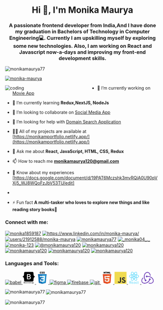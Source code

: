 <!-- <img align="left" alt="coding" width="60%" height="360"  src="./profile-removebg-preview.png" > -->
<h1 align="center">Hi 👋, I'm Monika Maurya</h1>
<h3 align="center">A passionate frontend developer from India,And I have done my graduation in  Bachelors of Technology in Computer Engineering💻. Currently I am upskilling myself by exploring some new technologies. Also, I am working on React and Javascript now-a-days and improving my front-end development skills.</h3>

<p align="left"> <img src="https://komarev.com/ghpvc/?username=monikamaurya77&label=Profile%20views&color=0e75b6&style=flat" alt="monikamaurya77" /> </p>

<p align="left"> <a href="https://github.com/ryo-ma/github-profile-trophy"><img src="https://github-profile-trophy.vercel.app/?username=monikamaurya77" alt="monika-maurya" /></a> </p>


<img align="left" alt="coding" width="300" src="https://media.tenor.com/x386YYsw2FIAAAAC/daily-good.gif" >


- 🔭 I’m currently working on [Movie App](https://monika-movie-app-react.netlify.app/)

- 🌱 I’m currently learning **Redux,NextJS, NodeJs**

- 👯 I’m looking to collaborate on [Social Media App](https://monika-social-app-react.netlify.app/) 

- 🤝 I’m looking for help with [Domain Search Application](https://monika-domain-search-application.netlify.app/) 

- 👨‍💻 All of my projects are available at [https://monikamportfolio.netlify.app/](https://monikamportfolio.netlify.app/)

- 💬 Ask me about **React, JavaScript, HTML, CSS, Redux**

- 📫 How to reach me **monikamaurya120@gmail.com**

- 📄 Know about my experiences [https://docs.google.com/document/d/19PAT6Mczshk3mvRQiA0U90pVXj5_WJ8WQoFzJbV53TU/edit]
- 
- ⚡ Fun fact **A multi-tasker who loves to explore new things and like reading story books💜**

<h3 align="left">Connect with me:</h3>
<p align="left">
<a href="https://twitter.com/monika1859187" target="blank"><img align="center" src="https://raw.githubusercontent.com/rahuldkjain/github-profile-readme-generator/master/src/images/icons/Social/twitter.svg" alt="monika1859187" height="30" width="40" /></a>
<a href="https://linkedin.com/in/https://www.linkedin.com/in/monika-maurya/" target="blank"><img align="center" src="https://raw.githubusercontent.com/rahuldkjain/github-profile-readme-generator/master/src/images/icons/Social/linked-in-alt.svg" alt="https://www.linkedin.com/in/monika-maurya/" height="30" width="40" /></a>
<a href="https://stackoverflow.com/users/users/21912588/monika-maurya" target="blank"><img align="center" src="https://raw.githubusercontent.com/rahuldkjain/github-profile-readme-generator/master/src/images/icons/Social/stack-overflow.svg" alt="users/21912588/monika-maurya" height="30" width="40" /></a>
<a href="https://codesandbox.com/monikamaurya77" target="blank"><img align="center" src="https://raw.githubusercontent.com/rahuldkjain/github-profile-readme-generator/master/src/images/icons/Social/codesandbox.svg" alt="monikamaurya77" height="30" width="40" /></a>
<a href="https://instagram.com/_monika04_._" target="blank"><img align="center" src="https://raw.githubusercontent.com/rahuldkjain/github-profile-readme-generator/master/src/images/icons/Social/instagram.svg" alt="_monika04_._" height="30" width="40" /></a>
<a href="https://dribbble.com/monika-123" target="blank"><img align="center" src="https://raw.githubusercontent.com/rahuldkjain/github-profile-readme-generator/master/src/images/icons/Social/dribbble.svg" alt="monika-123" height="30" width="40" /></a>
<a href="https://medium.com/@monikamaurya120" target="blank"><img align="center" src="https://raw.githubusercontent.com/rahuldkjain/github-profile-readme-generator/master/src/images/icons/Social/medium.svg" alt="@monikamaurya120" height="30" width="40" /></a>
<a href="https://www.hackerrank.com/monikamaurya120" target="blank"><img align="center" src="https://raw.githubusercontent.com/rahuldkjain/github-profile-readme-generator/master/src/images/icons/Social/hackerrank.svg" alt="monikamaurya120" height="30" width="40" /></a>
<a href="https://www.leetcode.com/monikamaurya120" target="blank"><img align="center" src="https://raw.githubusercontent.com/rahuldkjain/github-profile-readme-generator/master/src/images/icons/Social/leet-code.svg" alt="monikamaurya120" height="30" width="40" /></a>
<a href="https://www.hackerearth.com/monikamaurya120" target="blank"><img align="center" src="https://raw.githubusercontent.com/rahuldkjain/github-profile-readme-generator/master/src/images/icons/Social/hackerearth.svg" alt="monikamaurya120" height="30" width="40" /></a>
<a href="https://auth.geeksforgeeks.org/user/monikamaurya120" target="blank"><img align="center" src="https://raw.githubusercontent.com/rahuldkjain/github-profile-readme-generator/master/src/images/icons/Social/geeks-for-geeks.svg" alt="monikamaurya120" height="30" width="40" /></a>
</p>

<h3 align="left">Languages and Tools:</h3>
<p align="left"> <a href="https://babeljs.io/" target="_blank" rel="noreferrer"> <img src="https://www.vectorlogo.zone/logos/babeljs/babeljs-icon.svg" alt="babel" width="40" height="40"/> </a> <a href="https://getbootstrap.com" target="_blank" rel="noreferrer"> <img src="https://raw.githubusercontent.com/devicons/devicon/master/icons/bootstrap/bootstrap-plain-wordmark.svg" alt="bootstrap" width="40" height="40"/> </a> <a href="https://www.w3schools.com/css/" target="_blank" rel="noreferrer"> <img src="https://raw.githubusercontent.com/devicons/devicon/master/icons/css3/css3-original-wordmark.svg" alt="css3" width="40" height="40"/> </a> <a href="https://www.figma.com/" target="_blank" rel="noreferrer"> <img src="https://www.vectorlogo.zone/logos/figma/figma-icon.svg" alt="figma" width="40" height="40"/> </a> <a href="https://firebase.google.com/" target="_blank" rel="noreferrer"> <img src="https://www.vectorlogo.zone/logos/firebase/firebase-icon.svg" alt="firebase" width="40" height="40"/> </a> <a href="https://git-scm.com/" target="_blank" rel="noreferrer"> <img src="https://www.vectorlogo.zone/logos/git-scm/git-scm-icon.svg" alt="git" width="40" height="40"/> </a> <a href="https://www.w3.org/html/" target="_blank" rel="noreferrer"> <img src="https://raw.githubusercontent.com/devicons/devicon/master/icons/html5/html5-original-wordmark.svg" alt="html5" width="40" height="40"/> </a> <a href="https://developer.mozilla.org/en-US/docs/Web/JavaScript" target="_blank" rel="noreferrer"> <img src="https://raw.githubusercontent.com/devicons/devicon/master/icons/javascript/javascript-original.svg" alt="javascript" width="40" height="40"/> </a> <a href="https://reactjs.org/" target="_blank" rel="noreferrer"> <img src="https://raw.githubusercontent.com/devicons/devicon/master/icons/react/react-original-wordmark.svg" alt="react" width="40" height="40"/> </a> <a href="https://redux.js.org" target="_blank" rel="noreferrer"> <img src="https://raw.githubusercontent.com/devicons/devicon/master/icons/redux/redux-original.svg" alt="redux" width="40" height="40"/> </a> </p>

<p><img align="left" src="https://github-readme-stats.vercel.app/api/top-langs?username=monikamaurya77&show_icons=true&locale=en&layout=compact" alt="monikamaurya77" /></p>

<p>&nbsp;<img align="center" src="https://github-readme-stats.vercel.app/api?username=monikamaurya77&show_icons=true&locale=en" alt="monikamaurya77" /></p>

<p><img align="center" src="https://github-readme-streak-stats.herokuapp.com/?user=monikamaurya77&" alt="monikamaurya77" /></p>
